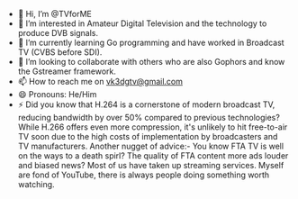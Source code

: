- 👋 Hi, I’m @TVforME
- 👀 I’m interested in Amateur Digital Television and the technology to produce DVB signals.
- 🌱 I’m currently learning Go programming and have worked in Broadcast TV (CVBS before SDI).
- 💞️ I’m looking to collaborate with others who are also Gophors and know the Gstreamer framework.
- 📫 How to reach me on vk3dgtv@gmail.com
- 😄 Pronouns: He/Him
- ⚡ Did you know that H.264 is a cornerstone of modern broadcast TV, reducing bandwidth by over 50% compared to previous technologies? While H.266 offers even more compression, it's unlikely to hit free-to-air TV soon due to the high costs of implementation by broadcasters and TV manufacturers. Another nugget of advice:-  You know FTA TV is well on the ways to a death spirl? The quality of FTA content more ads louder and biased news? Most of us have taken up streaming services. Myself are fond of YouTube, there is always people doing something worth watching.

<!---
TVforME/TVforME is a ✨ special ✨ repository because its `README.md` (this file) appears on your GitHub profile.
You can click the Preview link to take a look at your changes.
--->
